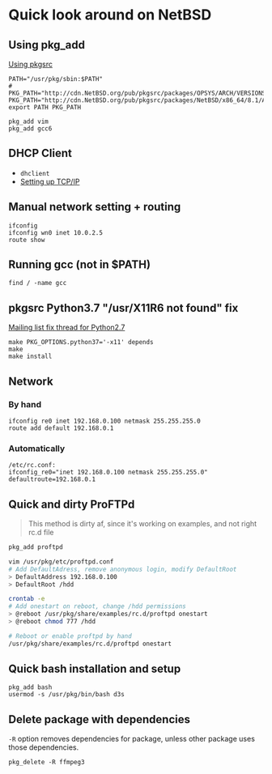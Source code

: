 # Quick look around on NetBSD

## Using pkg_add
[Using pkgsrc](https://www.netbsd.org/docs/pkgsrc/using.html)
```
PATH="/usr/pkg/sbin:$PATH"
# PKG_PATH="http://cdn.NetBSD.org/pub/pkgsrc/packages/OPSYS/ARCH/VERSIONS/All/"
PKG_PATH="http://cdn.NetBSD.org/pub/pkgsrc/packages/NetBSD/x86_64/8.1/All/"
export PATH PKG_PATH

pkg_add vim
pkg_add gcc6
```

## DHCP Client
 - `dhclient`
 - [Setting up TCP/IP](https://www.netbsd.org/docs/guide/en/chap-net-practice.html#chap-net-practice-small-net)
 
## Manual network setting + routing
```
ifconfig
ifconfig wn0 inet 10.0.2.5
route show
```

## Running gcc (not in $PATH)
```
find / -name gcc
```

## pkgsrc Python3.7 "/usr/X11R6 not found" fix
[Mailing list fix thread for Python2.7](http://mail-index.netbsd.org/pkgsrc-bugs/2017/10/24/msg062862.html)
```
make PKG_OPTIONS.python37='-x11' depends
make
make install
```

## Network
### By hand
```
ifconfig re0 inet 192.168.0.100 netmask 255.255.255.0
route add default 192.168.0.1
```
### Automatically
```
/etc/rc.conf:
ifconfig_re0="inet 192.168.0.100 netmask 255.255.255.0"
defaultroute=192.168.0.1
```

## Quick and dirty ProFTPd

> This method is dirty af, since it's working on examples, and not right rc.d file

```bash
pkg_add proftpd

vim /usr/pkg/etc/proftpd.conf
# Add DefaultAdress, remove anonymous login, modify DefaultRoot
> DefaultAddress 192.168.0.100
> DefaultRoot /hdd

crontab -e
# Add onestart on reboot, change /hdd permissions
> @reboot /usr/pkg/share/examples/rc.d/proftpd onestart
> @reboot chmod 777 /hdd

# Reboot or enable proftpd by hand
/usr/pkg/share/examples/rc.d/proftpd onestart
```

## Quick bash installation and setup
```
pkg_add bash
usermod -s /usr/pkg/bin/bash d3s
```

## Delete package with dependencies
`-R` option removes dependencies for package, unless other package uses those dependencies.
```
pkg_delete -R ffmpeg3
```
